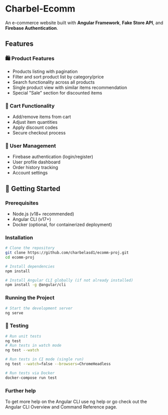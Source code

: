 # Charbel-Ecomm

An e-commerce website built with **Angular Framework**, **Fake Store API**, and **Firebase Authentication**.

## Features

### 🛍️ Product Features
- Products listing with pagination
- Filter and sort product list by category/price
- Search functionality across all products
- Single product view with similar items recommendation
- Special "Sale" section for discounted items

### 🛒 Cart Functionality
- Add/remove items from cart
- Adjust item quantities
- Apply discount codes
- Secure checkout process

### 👤 User Management
- Firebase authentication (login/register)
- User profile dashboard
- Order history tracking
- Account settings

## 🚀 Getting Started

### Prerequisites
- Node.js (v18+ recommended)
- Angular CLI (v17+)
- Docker (optional, for containerized deployment)

### Installation
```bash
# Clone the repository
git clone https://github.com/charbelasd1/ecomm-proj.git
cd ecomm-proj

# Install dependencies
npm install

# Install Angular CLI globally (if not already installed)
npm install -g @angular/cli
```
### Running the Project
```bash
# Start the development server
ng serve
```
### 🧪 Testing
```bash
# Run unit tests
ng test
# Run tests in watch mode
ng test --watch

# Run tests in CI mode (single run)
ng test --watch=false --browsers=ChromeHeadless

# Run tests via Docker
docker-compose run test
```
### Further help

To get more help on the Angular CLI use ng help or go check out the Angular CLI Overview and Command Reference page.